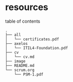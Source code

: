 # resources
table of contents
```
.
├── all
│   └── certificates.pdf
├── axelos
│   └── ITIL4-Foundation.pdf
├── cv
│   └── cv.md
├── image
├── README.md
└── scrum.org
    └── PSM-1.pdf
```